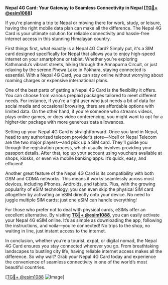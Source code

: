 **Nepal 4G Card: Your Gateway to Seamless Connectivity in Nepal [[TG💪+ @esim1088](https://t.me/s/esim1088)]**

If you're planning a trip to Nepal or moving there for work, study, or leisure, having the right mobile data plan can make all the difference. The Nepal 4G Card is your ultimate solution for reliable connectivity and hassle-free internet access in this stunning Himalayan country.

First things first, what exactly is a Nepal 4G Card? Simply put, it's a SIM card designed specifically for Nepal that allows you to enjoy high-speed internet on your smartphone or tablet. Whether you’re exploring Kathmandu’s vibrant streets, hiking through the Annapurna Circuit, or just relaxing by the serene Phewa Lake in Pokhara, staying connected is essential. With a Nepal 4G Card, you can stay online without worrying about roaming charges or expensive international plans.

One of the best parts of getting a Nepal 4G Card is the flexibility it offers. You can choose from various prepaid packages tailored to meet different needs. For instance, if you're a light user who just needs a bit of data for social media and occasional browsing, there are affordable options with limited data. On the other hand, if you're someone who streams videos, plays online games, or does video conferencing, you might want to opt for a higher-tier package with more generous data allowances.

Setting up your Nepal 4G Card is straightforward. Once you land in Nepal, head to any authorized telecom provider’s store—Ncell or Nepal Telecom are the two major players—and pick up a SIM card. They’ll guide you through the registration process, which usually involves providing your passport details. After that, top up your account using vouchers available at shops, kiosks, or even via mobile banking apps. It’s quick, easy, and efficient!

Another great feature of the Nepal 4G Card is its compatibility with both GSM and CDMA networks. This means it works seamlessly across most devices, including iPhones, Androids, and tablets. Plus, with the growing popularity of eSIM technology, you can even skip the physical SIM card altogether by activating an eSIM directly onto your device. No need to juggle multiple SIM cards; just one eSIM can handle everything!

For those who prefer not to deal with physical cards, eSIMs offer an excellent alternative. By visiting **[TG💪+ @esim1088](https://t.me/s/esim1088)**, you can easily activate your Nepal 4G eSIM online. It’s as simple as downloading the app, following the instructions, and voila—you’re connected! No trips to the shop, no waiting in line, just instant access to the internet.

In conclusion, whether you’re a tourist, expat, or digital nomad, the Nepal 4G Card ensures you stay connected wherever you go. From breathtaking landscapes to bustling city life, having reliable internet access makes all the difference. So why wait? Grab your Nepal 4G Card today and experience the convenience of seamless connectivity in one of the world’s most beautiful countries.

[[TG💪+ @esim1088](https://t.me/s/esim1088) ![Image](https://i.postimg.cc/Y0z9fWf4/image.png)]